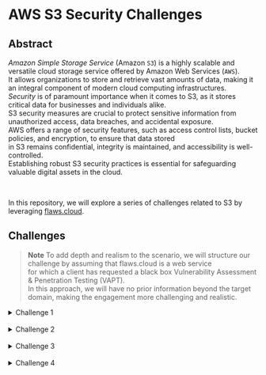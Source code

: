 # AWS S3 Security Challenges

## Abstract
*Amazon Simple Storage Service* (Amazon `S3`) is a highly scalable and versatile cloud storage service offered by Amazon Web Services (`AWS`).  
It allows organizations to store and retrieve vast amounts of data, making it an integral component of modern cloud computing infrastructures.  
*Security* is of paramount importance when it comes to S3, as it stores critical data for businesses and individuals alike.  
S3 security measures are crucial to protect sensitive information from unauthorized access, data breaches, and accidental exposure.  
AWS offers a range of security features, such as access control lists, bucket policies, and encryption, to ensure that data stored  
in S3 remains confidential, integrity is maintained, and accessibility is well-controlled.  
Establishing robust S3 security practices is essential for safeguarding valuable digital assets in the cloud.  

<br/>

In this repository, we will explore a series of challenges related to S3 by leveraging [flaws.cloud](http://flaws.cloud).  

## Challenges  
> **Note**
> To add depth and realism to the scenario, we will structure our challenge by assuming that flaws.cloud is a web service  
> for which a client has requested a black box Vulnerability Assessment & Penetration Testing (VAPT).  
> In this approach, we will have no prior information beyond the target domain, making the engagement more challenging and realistic.

<details>
<summary>Challenge 1</summary>



</details>

<br/>

<details>
<summary>Challenge 2</summary>


</details>

<br/>

<details>
<summary>Challenge 3</summary>


</details>

<br/>

<details>
<summary>Challenge 4</summary>


</details>

<br/>


